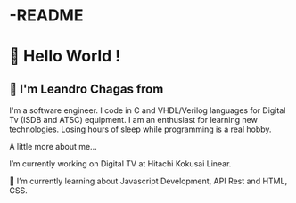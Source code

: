 # -README
<h1>👋 Hello World !</h1> 
<h2>👨 I'm Leandro Chagas from</h2> 
<p>I'm a software engineer. I code in C and VHDL/Verilog languages for Digital Tv (ISDB and ATSC) equipment. I am an enthusiast for learning new technologies. Losing hours of sleep while programming is a real hobby.</p>

<p>A little more about me...</p>
<p>I’m currently working on Digital TV at Hitachi Kokusai Linear.</p>
<p>🌱 I’m currently learning about Javascript Development, API Rest and HTML, CSS.</p>

